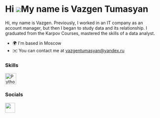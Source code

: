 Hi ![](https://user-images.githubusercontent.com/18350557/176309783-0785949b-9127-417c-8b55-ab5a4333674e.gif)My name is Vazgen Tumasyan
=======================================================================================================================================

Hi, my name is Vazgen. Previously, I worked in an IT company as an account manager, but then I began to study data and its relationship. I graduated from the Karpov Courses, mastered the skills of a data analyst.

* 🌍  I'm based in Moscow
* ✉️  You can contact me at [vazgentumasyan@yandex.ru](mailto:vazgentumasyan@yandex.ru)

### Skills

<p align="left">
<a href="https://www.python.org/" target="_blank" rel="noreferrer"><img src="https://raw.githubusercontent.com/danielcranney/readme-generator/main/public/icons/skills/python-colored.svg" width="36" height="36" alt="Python" /></a>
</p>

### Socials

<p align="left"> <a href="https://www.github.com/TumasyanV" target="_blank" rel="noreferrer"><img src="https://raw.githubusercontent.com/danielcranney/readme-generator/main/public/icons/socials/github.svg" width="32" height="32" /></a></p>
